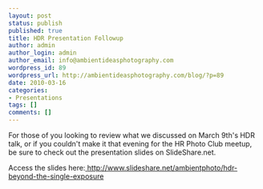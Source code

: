 ```yaml
---
layout: post
status: publish
published: true
title: HDR Presentation Followup
author: admin
author_login: admin
author_email: info@ambientideasphotography.com
wordpress_id: 89
wordpress_url: http://ambientideasphotography.com/blog/?p=89
date: 2010-03-16
categories:
- Presentations
tags: []
comments: []
---
```

For those of you looking to review what we discussed on March 9th's HDR talk, or if you couldn't make it that evening for the HR Photo Club meetup, be sure to check out the presentation slides on SlideShare.net.

Access the slides here:<a href="http://www.slideshare.net/ambientphoto/hdr-beyond-the-single-exposure" target="_blank">
http://www.slideshare.net/ambientphoto/hdr-beyond-the-single-exposure</a>
